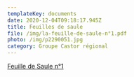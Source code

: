 ```yaml
---
templateKey: documents
date: 2020-12-04T09:18:17.945Z
title: Feuilles de saule
file: /img/la-feuille-de-saule-n°1.pdf
photo: /img/p2290051.jpg
category: Groupe Castor régional
---
```

<a href="/img/la-feuille-de-saule-1.pdf" target="_blank">Feuille de Saule n°1</a>